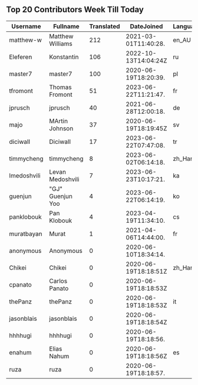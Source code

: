 ## Top 20 Contributors Week Till Today ##
|Username|Fullname|Translated|DateJoined|Language|
|--------|--------|----------|----------|-------|
|matthew-w|Matthew Williams|212|2021-03-01T11:40:28.|en_AU|
|Eleferen|Konstantin|106|2022-10-13T14:04:24Z|ru|
|master7|master7|100|2020-06-19T18:20:39.|pl|
|tfromont|Thomas Fromont|51|2023-06-22T11:21:47.|fr|
|jprusch|jprusch|40|2021-06-28T12:00:18.|de|
|majo|MArtin Johnson|37|2020-06-19T18:19:45Z|sv|
|diciwall|Diciwall|17|2023-06-22T07:47:08.|tr|
|timmycheng|timmycheng|8|2023-06-02T06:14:18.|zh_Hans|
|lmedoshvili|Levan Medoshvili|7|2023-06-23T10:17:21.|ka|
|guenjun|"GJ" Guenjun Yoo|4|2023-06-22T06:14:19.|ko|
|panklobouk|Pan Klobouk|4|2023-04-19T11:34:10.|cs|
|muratbayan|Murat|1|2021-04-06T14:44:00.|fr|
|anonymous|Anonymous|0|2020-06-10T18:34:14.||
|Chikei|Chikei|0|2020-06-19T18:18:51Z|zh_Hant|
|cpanato|Carlos Panato|0|2020-06-19T18:18:53Z||
|thePanz|thePanz|0|2020-06-19T18:18:53Z|it|
|jasonblais|jasonblais|0|2020-06-19T18:18:54Z||
|hhhhugi|hhhhugi|0|2020-06-19T18:18:56.||
|enahum|Elias  Nahum|0|2020-06-19T18:18:56Z|es|
|ruza|ruza|0|2020-06-19T18:18:57.||
